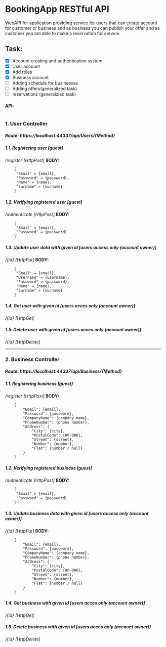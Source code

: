 # BookingApp RESTful API
WebAPI  for application providing service for users that can create account for customer or business and as business you can publish your offer and as customer you are able to make a reservation for service. 

##  Task:
- [x] Account creating and authentication system
- [x] User account
- [x] Add roles
- [x] Business account
- [ ] Adding schedule for businesses
- [ ] Adding offers(generalized task)
- [ ] reservations (generalzied task)

#### API:
#
### 1. User Controller
##### **Route**: https://localhost:44337/api/Users/{Method}

##### 1.1. Registering user [guest]
*/register [HttpPost]*
**BODY:**
```
	{
	 "Email" = {email},
	 "Password" = {password},
	 "Name" = {name},
	 "Surname" = {surname}
	}
```

##### 1.2. Verifying registered user [guest]
*/authenticate [HttpPost]*
**BODY:**
```
	{
	 "Email" = {email},
	 "Password" = {password}
	}
```

##### 1.3. Update user data with given id [users access only (account owner)]
*/{id} [HttpPut]*
**BODY:**
```	
	{
	 "Email" = {email},
	 "Username" = {username},
	 "Password" = {password},
	 "Name" = {name},
	 "Surname" = {surname}
	}	
```

##### 1.4. Get user with given id [users acces only (account owner)]
*/{id} [HttpGet]*

##### 1.5. Delete user with given id [users acces only (account owner)]
*/{id} [HttpDelete]*

<hr>

### 2. Business Controller
##### **Route**: https://localhost:44337/api/Business/{Method}

##### 1.1. Registering business [guest]
*/register [HttpPost]*
**BODY:**
```
	{
		"Email": {email},
		"Password": {password},
		"CompanyName": {company name},
		"PhoneNumber": {phone number},
		"Address": {
			"City": {city},
			"PostalCode": {00-000},
			"Street": {street},
			"Number": {number},
			"Flat": {number / null}
		}
	}
```

##### 1.2. Verifying registered business [guest]
*/authenticate [HttpPost]*
**BODY:**
```
	{
	 "Email" = {email},
	 "Password" = {password}
	}
```

##### 1.3. Update business data with given id [users access only (account owner)]
*/{id} [HttpPut]*
**BODY:**
```	
	{
		"Email": {email},
		"Password": {password},
		"CompanyName": {company name},
		"PhoneNumber": {phone number},
		"Address": {
			"City": {city},
			"PostalCode": {00-000},
			"Street": {street},
			"Number": {number},
			"Flat": {number / null}
		}
	}
```

##### 1.4. Get business with given id [users acces only (account owner)]
*/{id} [HttpGet]*

##### 1.5. Delete business with given id [users acces only (account owner)]
*/{id} [HttpDelete]*
